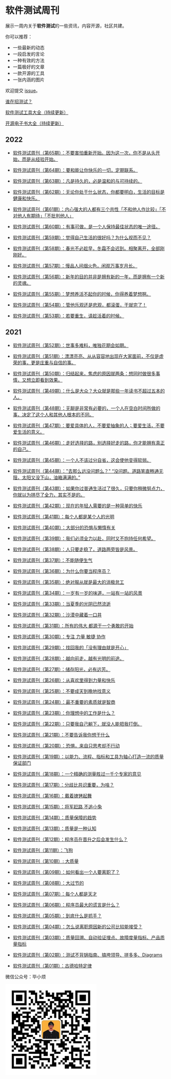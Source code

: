 # 软件测试周刊

展示一周内关于**软件测试**的一些资讯，内容开源，社区共建。

你可以推荐：

- 一些最新的动态
- 一段启发的言论
- 一种有效的方法
- 一篇极好的文章
- 一款开源的工具
- 一张内涵的图片

欢迎提交 [issue](https://github.com/bxiaopeng/SoftwareTestingWeekly/issues)。

[谁在招测试？](https://www.yuque.com/bxiaofan/testingweekly/lohoi5)

[软件测试工具大全（持续更新）](https://www.yuque.com/bxiaofan/testingweekly/nuf0y0)

[开源电子书大全（持续更新）](https://www.yuque.com/bxiaofan/testingweekly/uyhfwo)

## 2022

- [软件测试周刊（第65期）：不要害怕重新开始。因为这一次，你不是从头开始，而是从经验开始。](https://www.yuque.com/bxiaofan/testingweekly/bczn9h "软件测试周刊（第65期）：不要害怕重新开始。因为这一次，你不是从头开始，而是从经验开始。")

- [软件测试周刊（第64期）：要和能让你快乐的一切，定期联系。](https://www.yuque.com/bxiaofan/testingweekly/ka5rmn "软件测试周刊（第64期）：要和能让你快乐的一切，定期联系。")

- [软件测试周刊（第63期）：凡是持久的，必是温和的与可持续的。](https://www.yuque.com/bxiaofan/testingweekly/nq0bz6 "软件测试周刊（第63期）：凡是持久的，必是温和的与可持续的。")

- [软件测试周刊（第62期）：无论你处于什么状态，你都要明白，生活的目标是健康和快乐。](https://www.yuque.com/bxiaofan/testingweekly/gwycgb "软件测试周刊（第62期）：无论你处于什么状态，你都要明白，生活的目标是健康和快乐。")

- [软件测试周刊（第61期）：内心强大的人都有三个共性「不和他人作比较」「不对他人有期待」「不批判他人」](https://www.yuque.com/bxiaofan/testingweekly/tvcelo "软件测试周刊（第61期）：内心强大的人都有三个共性「不和他人作比较」「不对他人有期待」「不批判他人」")

- [软件测试周刊（第60期）：有事可做，是一个人保持最佳状态的唯一途径。](https://www.yuque.com/bxiaofan/testingweekly/ou28wp "软件测试周刊（第60期）：有事可做，是一个人保持最佳状态的唯一途径。")

- [软件测试周刊（第59期）：觉得自己生活的很好吗？为什么视而不见？](https://www.yuque.com/bxiaofan/testingweekly/grgnv6 "软件测试周刊（第59期）：觉得自己生活的很好吗？为什么视而不见？")

- [软件测试周刊（第58期）：春光不必趁早，冬霜不会迟到。相聚离开，全部刚刚好。](https://www.yuque.com/bxiaofan/testingweekly/uf5fw2 "软件测试周刊（第58期）：春光不必趁早，冬霜不会迟到。相聚离开，全部刚刚好。")

- [软件测试周刊（第57期）：慢品人间烟火色，闲观万事岁月长。](https://www.yuque.com/bxiaofan/testingweekly/czekxt "软件测试周刊（第57期）：慢品人间烟火色，闲观万事岁月长。")

- [软件测试周刊（第56期）：新年的目的并非是拥有新的一年，而是拥有一个新的灵魂。 ​​​](https://www.yuque.com/bxiaofan/testingweekly/wes8ix "软件测试周刊（第56期）：新年的目的并非是拥有新的一年，而是拥有一个新的灵魂。 ​​​")

- [软件测试周刊（第55期）：梦想养活不起你的时候，你得养着梦想啊。 ​​​](https://www.yuque.com/bxiaofan/testingweekly/ykvna9 "软件测试周刊（第55期）：梦想养活不起你的时候，你得养着梦想啊。 ​​​")

- [软件测试周刊（第54期）：管他乐观还是悲观，都滚蛋，干就完了！](https://www.yuque.com/bxiaofan/testingweekly/itnng0 "软件测试周刊（第54期）：管他乐观还是悲观，都滚蛋，干就完了！")

- [软件测试周刊（第53期）：若要重生，请趁活着的时候。](https://www.yuque.com/bxiaofan/testingweekly/wehv33 "软件测试周刊（第53期）：若要重生，请趁活着的时候。")

## 2021

- [软件测试周刊（第52期）：世事多难料，唯独花期会如期。](https://www.yuque.com/bxiaofan/testingweekly/qz9f8g "软件测试周刊（第52期）：世事多难料，唯独花期会如期。")

- [软件测试周刊（第51期）：漂漂亮亮、从从容容地出现在大家面前，不仅是虚荣的事，更是庄重与自信的事。 ​​​](https://www.yuque.com/bxiaofan/testingweekly/hbo9at "软件测试周刊（第51期）：漂漂亮亮、从从容容地出现在大家面前，不仅是虚荣的事，更是庄重与自信的事。 ​​​")

- [软件测试周刊（第50期）：归结起来，焦虑的原因就两条：想同时做很多事情，又想立即看到效果。](https://www.yuque.com/bxiaofan/testingweekly/qogh2m "软件测试周刊（第50期）：归结起来，焦虑的原因就两条：想同时做很多事情，又想立即看到效果。")

- [软件测试周刊（第49期）：什么是大众？大众就是那些一年读书不超过五本的人。](https://www.yuque.com/bxiaofan/testingweekly/mde95x "软件测试周刊（第49期）：什么是大众？大众就是那些一年读书不超过五本的人。")

- [软件测试周刊（第48期）：无聊是非常有必要的，一个人在空白时间所做的事，决定了这个人和其他人根本的不同。](https://www.yuque.com/bxiaofan/testingweekly/fk1ufg)

- [软件测试周刊（第47期）：要爱具体的人，不要爱抽象的人；要爱生活，不要爱生活的意义。](https://www.yuque.com/bxiaofan/testingweekly/cfpln8)

- [软件测试周刊（第46期）：走好选择的路，别选择好走的路，你才能拥有真正的自己。](https://www.yuque.com/bxiaofan/testingweekly/hena95)

- [软件测试周刊（第45期）：一个人不该过分自省，这会使他变得软弱。](https://www.yuque.com/bxiaofan/testingweekly/wt63m9)

- [软件测试周刊（第44期）："去那么远没问题么？" “没问题。道路笔直畅通无阻，太阳又没下山，油箱满满的。”](https://www.yuque.com/bxiaofan/testingweekly/ad5ee3)

- [软件测试周刊（第43期）：如果你过普通生活过了很久，只要你稍微努点力，你就以为拼尽了全力，其实不是的。](https://www.yuque.com/bxiaofan/testingweekly/wu4l3c)

- [软件测试周刊（第42期）：现在的年轻人需要的是一种简单的快乐 ](https://www.yuque.com/bxiaofan/testingweekly/vhkwaa)

- [软件测试周刊（第41期）：每个人都是某个人的光明](https://www.yuque.com/bxiaofan/testingweekly/enz4x9)

- [软件测试周刊（第40期）：大部分的恐惧与懒惰有关](https://www.yuque.com/bxiaofan/testingweekly/ssg19y)

- [软件测试周刊（第39期）：我们必须全力以赴，同时又不抱持任何希望。](https://www.yuque.com/bxiaofan/testingweekly/bdoq81)

- [软件测试周刊（第38期）：人只要走稳了，道路两旁皆是风景。](https://www.yuque.com/bxiaofan/testingweekly/chu5e8)

- [软件测试周刊（第37期）：不能随便生气](https://www.yuque.com/bxiaofan/testingweekly/xuwoet)

- [软件测试周刊（第36期）：为什么你要当程序员？](https://www.yuque.com/bxiaofan/testingweekly/zakcbe)

- [软件测试周刊（第35期）：绝对服从就是最大的消极怠工](https://www.yuque.com/bxiaofan/testingweekly/gckqpz)

- [软件测试周刊（第34期）：一岁有一岁的味道，一站有一站的风景](https://www.yuque.com/bxiaofan/testingweekly/ce2tns)

- [软件测试周刊（第33期）：当夏季的光阴已然流逝](https://www.yuque.com/bxiaofan/testingweekly/zt79b0)

- [软件测试周刊（第32期）：沙漠中藏着一口井](https://www.yuque.com/bxiaofan/testingweekly/xlv60t)

- [软件测试周刊（第31期）：所有的伟大 都源于一个勇敢的开始](https://www.yuque.com/bxiaofan/testingweekly/yvr24e)

- [软件测试周刊（第30期）：专注 力量 敏捷 协作](https://www.yuque.com/bxiaofan/testingweekly/gbsgmz)

- [软件测试周刊（第29期）：找回我的「没有理由就是开心」](https://www.yuque.com/bxiaofan/testingweekly/qqy5c9)

- [软件测试周刊（第28期）：越向前走，越有光明的前途。](https://www.yuque.com/bxiaofan/testingweekly/htcbzl)

- [软件测试周刊（第27期）：储存阳光，必有远芳。](https://www.yuque.com/bxiaofan/testingweekly/xgq5lf)

- [软件测试周刊（第26期）：从喜欢里得到力量和快乐](https://www.yuque.com/bxiaofan/testingweekly/yonts3)

- [软件测试周刊（第25期）：不要成天到晚地找意义](https://www.yuque.com/bxiaofan/testingweekly/hlwcuu)

- [软件测试周刊（第24期）：最不重要的素质就是智商](https://www.yuque.com/bxiaofan/testingweekly/202124)

- [软件测试周刊（第23期）：你理想中的工作是什么？](https://www.yuque.com/bxiaofan/testingweekly/wznev3)

- [软件测试周刊（第22期）：只要我自己躺下，就没人能把我打倒。](https://www.yuque.com/bxiaofan/testingweekly/kflu88)

- [软件测试周刊（第21期）：不要告诉我你想干什么](https://www.yuque.com/bxiaofan/testingweekly/tg9as0)

- [软件测试周刊（第20期）：恐惧，来自只思考却不行动](https://www.yuque.com/bxiaofan/testingweekly/kxvdt8)

- [软件测试周刊（第19期）：以能力、流程、指标和工具为轴心打造一流的质量保证部门](https://www.yuque.com/bxiaofan/testingweekly/px6505)

- [软件测试周刊（第18期）：一个精确的测量胜过一千个专家的意见](https://www.yuque.com/bxiaofan/testingweekly/sw8zvl)

- [软件测试周刊（第17期）：分歧比共识重要，为啥？](https://www.yuque.com/bxiaofan/testingweekly/dzb78v)

- [软件测试周刊（第16期）：戴着镣铐起舞](https://www.yuque.com/bxiaofan/testingweekly/tnc9gv)

- [软件测试周刊（第15期）：将军赶路 不追小兔](https://www.yuque.com/bxiaofan/testingweekly/nqsxpn)

- [软件测试周刊（第14期）：质量保障的趋势](https://www.yuque.com/bxiaofan/testingweekly/wauwfh)

- [软件测试周刊（第13期）：质量是一种认知](https://www.yuque.com/bxiaofan/testingweekly/zb0ahg)

- [软件测试周刊（第12期）：程序员在晋升之后会发生什么？](https://www.yuque.com/bxiaofan/testingweekly/xtee09)

- [软件测试周刊（第11期）：飞狗](https://www.yuque.com/bxiaofan/testingweekly/mii2oe)

- [软件测试周刊（第10期）: 大质量](https://www.yuque.com/bxiaofan/testingweekly/ahtyoz)

- [软件测试周刊（第09期）：如何看出一个人要离职了？](https://www.yuque.com/bxiaofan/testingweekly/nhc3l2)

- [软件测试周刊（第08期）：大过节的](https://www.yuque.com/bxiaofan/testingweekly/cvec0q)

- [软件测试周刊（第07期）：每个人都是天才](https://www.yuque.com/bxiaofan/testingweekly/ubzocv)

- [软件测试周刊（第06期）：程序员最大的谎言是什么？](https://www.yuque.com/bxiaofan/testingweekly/dfakhc)

- [软件测试周刊（第05期）：到底什么是抓手？](https://www.yuque.com/bxiaofan/testingweekly/qv7uhe)

- [软件测试周刊（第04期）：怎么说离职原因新的公司比较能接受？](https://www.yuque.com/bxiaofan/testingweekly/xttppu)

- [软件测试周刊（第03期）：质量回溯、自动验证埋点、故障度量指标、产品质量指标](https://www.yuque.com/bxiaofan/testingweekly/ymrl0h)

- [软件测试周刊（第02期）：测试不背锅指南、搞垮领导、拼多多、Diagrams](https://www.yuque.com/bxiaofan/testingweekly/ewobh3)

- [软件测试周刊（第01期）：古德哈特定律](https://www.yuque.com/bxiaofan/testingweekly/dbor1s)

微信公众号：毕小烦

<img src="./imgs/gongzhonghao.jpg" style="zoom: 33%;" />